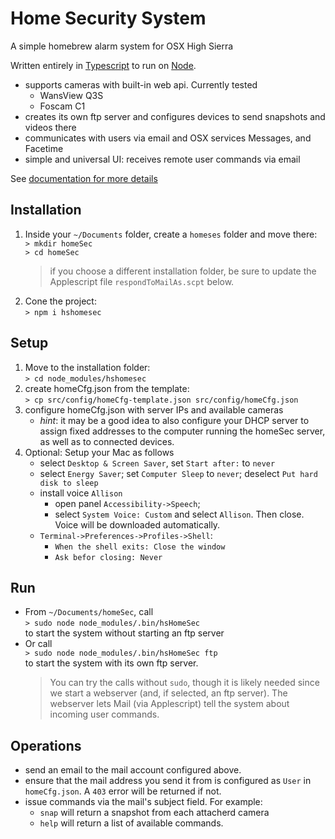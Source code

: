 # Home Security System
A simple homebrew alarm system for OSX High Sierra

Written entirely in [Typescript](typescriptlang.org) to run on [Node](nodejs.org).
- supports cameras with built-in web api. Currently tested
    - WansView Q3S
    - Foscam C1
- creates its own ftp server and configures devices to send snapshots and videos there
- communicates with users via email and OSX services Messages, and Facetime 
- simple and universal UI: receives remote user commands via email

See [documentation for more details](http://helpfulscripts.github.io/hsHomeSec/indexGH.html#!/api/hsHomeSec/0)

## Installation
1. Inside your `~/Documents` folder, create a `homeses` folder and move there:<br>
`> mkdir homeSec`<br>
`> cd homeSec`<br>
   > if you choose a different installation folder, be sure to update the Applescript file `respondToMailAs.scpt` below.
2. Cone the project:<br>
`> npm i hshomesec`<br>

## Setup
1. Move to the installation folder:<br>
`> cd node_modules/hshomesec`
2. create homeCfg.json from the template:<br>
    `> cp src/config/homeCfg-template.json src/config/homeCfg.json`
3. configure homeCfg.json with server IPs and available cameras
   - *hint*: it may be a good idea to also configure your DHCP server to assign fixed addresses to the computer running the homeSec server, as well as to connected devices.
4. Optional: Setup your Mac as follows
    - select `Desktop & Screen Saver`, set `Start after:` to `never`
    - select `Energy Saver`; set `Computer Sleep` to `never`; deselect `Put hard disk to sleep`
    - install voice `Allison`
        - open panel `Accessibility->Speech`; 
        - select `System Voice: Custom` and select `Allison`. Then close. 
        Voice will be downloaded automatically.
    - `Terminal->Preferences->Profiles->Shell`:
        - `When the shell exits: Close the window`
        - `Ask befor closing: Never`

## Run
- From `~/Documents/homeSec`, call<br>
    `> sudo node node_modules/.bin/hsHomeSec`<br>
    to start the system without starting an ftp server
- Or call<br>
    `> sudo node node_modules/.bin/hsHomeSec ftp`<br>
    to start the system with its own ftp server.
    > You can try the calls without `sudo`, though it is likely needed since we start a webserver (and, if selected, an ftp server). 
    The webserver lets Mail (via Applescript) tell the system about incoming user commands.

## Operations
- send an email to the mail account configured above.
- ensure that the mail address you send it from is configured as `User` in `homeCfg.json`. A `403` error will be returned if not.
- issue commands via the mail's subject field. For example:
   - `snap` will return a snapshot from each attacherd camera
   - `help` will return a list of available commands.
